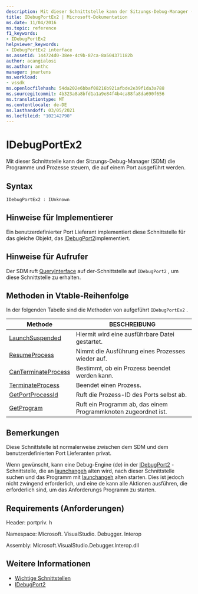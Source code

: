 ```yaml
---
description: Mit dieser Schnittstelle kann der Sitzungs-Debug-Manager (SDM) die Programme und Prozesse steuern, die auf einem Port ausgeführt werden.
title: IDebugPortEx2 | Microsoft-Dokumentation
ms.date: 11/04/2016
ms.topic: reference
f1_keywords:
- IDebugPortEx2
helpviewer_keywords:
- IDebugPortEx2 interface
ms.assetid: 144724d0-38ee-4c9b-87ca-8a504371182b
author: acangialosi
ms.author: anthc
manager: jmartens
ms.workload:
- vssdk
ms.openlocfilehash: 54da202e6bbaf08216b921afbde2e39f1da3a788
ms.sourcegitcommit: 4b323a8a8bfd1a1a9e84f4b4ca88fa8da690f656
ms.translationtype: MT
ms.contentlocale: de-DE
ms.lasthandoff: 03/05/2021
ms.locfileid: "102142790"
---
```

# <a name="idebugportex2"></a>IDebugPortEx2
Mit dieser Schnittstelle kann der Sitzungs-Debug-Manager (SDM) die Programme und Prozesse steuern, die auf einem Port ausgeführt werden.

## <a name="syntax"></a>Syntax

```
IDebugPortEx2 : IUnknown
```

## <a name="notes-for-implementers"></a>Hinweise für Implementierer
 Ein benutzerdefinierter Port Lieferant implementiert diese Schnittstelle für das gleiche Objekt, das [IDebugPort2](../../../extensibility/debugger/reference/idebugport2.md)implementiert.

## <a name="notes-for-callers"></a>Hinweise für Aufrufer
 Der SDM ruft [QueryInterface](/cpp/atl/queryinterface) auf der-Schnittstelle auf `IDebugPort2` , um diese Schnittstelle zu erhalten.

## <a name="methods-in-vtable-order"></a>Methoden in Vtable-Reihenfolge
 In der folgenden Tabelle sind die Methoden von aufgeführt `IDebugPortEx2` .

|Methode|BESCHREIBUNG|
|------------|-----------------|
|[LaunchSuspended](../../../extensibility/debugger/reference/idebugportex2-launchsuspended.md)|Hiermit wird eine ausführbare Datei gestartet.|
|[ResumeProcess](../../../extensibility/debugger/reference/idebugportex2-resumeprocess.md)|Nimmt die Ausführung eines Prozesses wieder auf.|
|[CanTerminateProcess](../../../extensibility/debugger/reference/idebugportex2-canterminateprocess.md)|Bestimmt, ob ein Prozess beendet werden kann.|
|[TerminateProcess](../../../extensibility/debugger/reference/idebugportex2-terminateprocess.md)|Beendet einen Prozess.|
|[GetPortProcessId](../../../extensibility/debugger/reference/idebugportex2-getportprocessid.md)|Ruft die Prozess-ID des Ports selbst ab.|
|[GetProgram](../../../extensibility/debugger/reference/idebugportex2-getprogram.md)|Ruft ein Programm ab, das einem Programmknoten zugeordnet ist.|

## <a name="remarks"></a>Bemerkungen
 Diese Schnittstelle ist normalerweise zwischen dem SDM und dem benutzerdefinierten Port Lieferanten privat.

 Wenn gewünscht, kann eine Debug-Engine (de) in der [IDebugPort2](../../../extensibility/debugger/reference/idebugport2.md) -Schnittstelle, die an [launchangeh](../../../extensibility/debugger/reference/idebugenginelaunch2-launchsuspended.md) alten wird, nach dieser Schnittstelle suchen und das Programm mit [launchangeh](../../../extensibility/debugger/reference/idebugportex2-launchsuspended.md) alten starten. Dies ist jedoch nicht zwingend erforderlich, und eine de kann alle Aktionen ausführen, die erforderlich sind, um das Anforderungs Programm zu starten.

## <a name="requirements"></a>Requirements (Anforderungen)
 Header: portpriv. h

 Namespace: Microsoft. VisualStudio. Debugger. Interop

 Assembly: Microsoft.VisualStudio.Debugger.Interop.dll

## <a name="see-also"></a>Weitere Informationen
- [Wichtige Schnittstellen](../../../extensibility/debugger/reference/core-interfaces.md)
- [IDebugPort2](../../../extensibility/debugger/reference/idebugport2.md)
